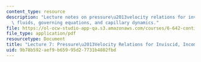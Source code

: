 ```yaml
---
content_type: resource
description: "Lecture notes on pressure\u2013velocity relations for inviscid, incompressible\
  \ fluids, governing equations, and capillary dynamics."
file: https://ol-ocw-studio-app-qa.s3.amazonaws.com/courses/6-642-continuum-electromechanics-fall-2008/9b78b592aef9b65995d27731b4802fbd_lec07_f08.pdf
file_type: application/pdf
resourcetype: Document
title: "Lecture 7: Pressure\u2013Velocity Relations for Inviscid, Incompressible Fluids"
uid: 9b78b592-aef9-b659-95d2-7731b4802fbd
---
```

